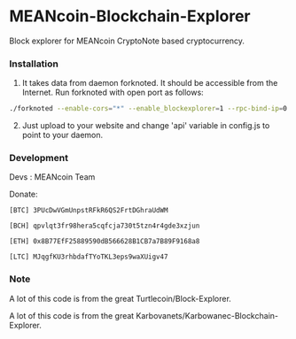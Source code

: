 # MEANcoin-Blockchain-Explorer
Block explorer for MEANcoin CryptoNote based cryptocurrency.

### Installation
1) It takes data from daemon forknoted. It should be accessible from the Internet. Run forknoted with open port as follows:
```bash
./forknoted --enable-cors="*" --enable_blockexplorer=1 --rpc-bind-ip=0.0.0.0 --rpc-bind-port=41311
```
2) Just upload to your website and change 'api' variable in config.js to point to your daemon.

### Development
Devs : MEANcoin Team

Donate: 

    [BTC] 3PUcDwVGmUnpstRFkR6QS2FrtDGhraUdWM
    
    [BCH] qpvlqt3fr98hera5cqfcja730t5tzn4r4gde3xzjun
    
    [ETH] 0x8B77EfF25889590dB566628B1CB7a7B89F9168a8
    
    [LTC] MJqgfKU3rhbdafTYoTKL3eps9waXUigv47

### Note
A lot of this code is from the great Turtlecoin/Block-Explorer.

A lot of this code is from the great Karbovanets/Karbowanec-Blockchain-Explorer.
